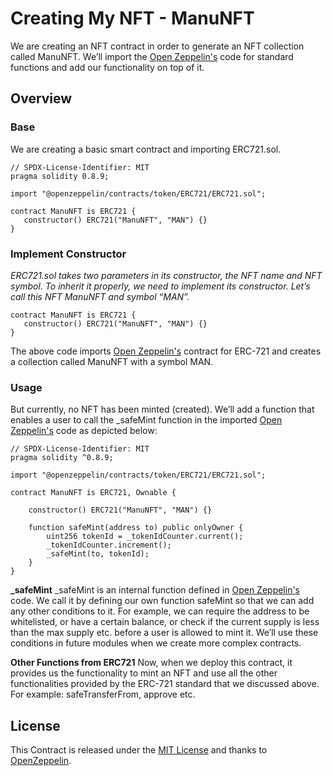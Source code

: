 # Creating My NFT - ManuNFT

We are creating an NFT contract in order to generate an NFT collection called ManuNFT. We’ll import the [Open Zeppelin's](https://openzeppelin.com) code for standard functions and add our functionality on top of it.

## Overview



### Base

We are creating a basic smart contract and importing ERC721.sol.

```solidity
// SPDX-License-Identifier: MIT
pragma solidity 0.8.9;
 
import "@openzeppelin/contracts/token/ERC721/ERC721.sol";
 
contract ManuNFT is ERC721 {
   constructor() ERC721("ManuNFT", "MAN") {}
}
```

### Implement Constructor

_ERC721.sol takes two parameters in its constructor, the NFT name and NFT symbol. To inherit it properly, we need to implement its constructor. Let’s call this NFT ManuNFT and symbol “MAN”._


```solidity
contract ManuNFT is ERC721 {
   constructor() ERC721("ManuNFT", "MAN") {}
}
```
The above code imports [Open Zeppelin's](https://openzeppelin.com) contract for ERC-721 and creates a collection called ManuNFT with a symbol MAN.

### Usage

But currently, no NFT has been minted (created). We’ll add a function that enables a user to call the _safeMint function in the imported [Open Zeppelin's](https://openzeppelin.com) code as depicted below:

```solidity
// SPDX-License-Identifier: MIT
pragma solidity ^0.8.9;

import "@openzeppelin/contracts/token/ERC721/ERC721.sol";

contract ManuNFT is ERC721, Ownable {

    constructor() ERC721("ManuNFT", "MAN") {}

    function safeMint(address to) public onlyOwner {
        uint256 tokenId = _tokenIdCounter.current();
        _tokenIdCounter.increment();
        _safeMint(to, tokenId);
    }
}
```

**_safeMint**
_safeMint is an internal function defined in [Open Zeppelin's](https://openzeppelin.com) code. We call it by defining our own function safeMint so that we can add any other conditions to it. For example, we can require the address to be whitelisted, or have a certain balance, or check if the current supply is less than the max supply etc. before a user is allowed to mint it. We’ll use these conditions in future modules when we create more complex contracts.

**Other Functions from ERC721**
Now, when we deploy this contract, it provides us the functionality to mint an NFT and use all the other functionalities provided by the ERC-721 standard that we discussed above. For example: safeTransferFrom, approve etc.

## License

This Contract is released under the [MIT License](LICENSE) and thanks to [OpenZeppelin](https://openzeppelin.com).

